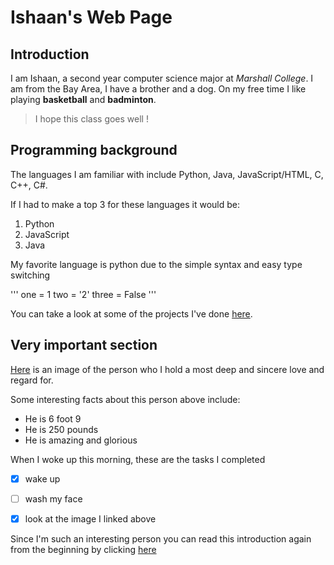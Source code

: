 # Ishaan's Web Page
## Introduction
I am Ishaan, a second year computer science major at *Marshall College*. I am from the Bay Area, I have a brother and a dog. On my free time I like playing **basketball** and **badminton**.
> I hope this class goes well !

## Programming background

The languages I am familiar with include Python, Java, JavaScript/HTML, C, C++, C#.

If I had to make a top 3 for these languages it would be:

1. Python
2. JavaScript
3. Java

My favorite language is python due to the simple syntax and easy type switching

'''
one = 1
two = '2'
three = False
'''

You can take a look at some of the projects I've done [here](https://github.com/ikale1234).


## Very important section
[Here](lebron.jpeg) is an image of the person who I hold a most deep and sincere love and regard for.


Some interesting facts about this person above include:
* He is 6 foot 9
* He is 250 pounds
* He is amazing and glorious

When I woke up this morning, these are the tasks I completed

- [x] wake up
- [ ] wash my face
- [x] look at the image I linked above







Since I'm such an interesting person you can read this introduction again from the beginning by clicking [here](#ishaans-web-page)



